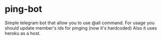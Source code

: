 # ping-bot

Simple telegram bot that allow you to use @all command.
For usage you should update member's ids for pinging (now it's hardcoded)
Also it uses heroku as a host.
